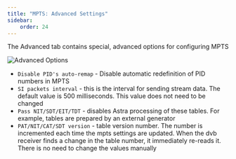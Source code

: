```yaml
---
title: "MPTS: Advanced Settings"
sidebar:
    order: 24
---
```


The Advanced tab contains special, advanced options for configuring MPTS

![Advanced Options](https://cdn.cesbo.com/help/astra/delivery/broadcasting/mpts/advanced.png)

- `Disable PID's auto-remap` - Disable automatic redefinition of PID numbers in MPTS
- `SI packets interval` - this is the interval for sending stream data. The default value is 500 milliseconds. This value does not need to be changed
- `Pass NIT/SDT/EIT/TDT` - disables Astra processing of these tables. For example, tables are prepared by an external generator
- `PAT/NIT/CAT/SDT version` - table version number. The number is incremented each time the mpts settings are updated. When the dvb receiver finds a change in the table number, it immediately re-reads it. There is no need to change the values manually
